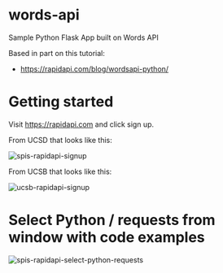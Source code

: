 # words-api
Sample Python Flask App built on Words API

Based in part on this tutorial:
* https://rapidapi.com/blog/wordsapi-python/

# Getting started

Visit https://rapidapi.com and click sign up.

From UCSD that looks like this:

![spis-rapidapi-signup](https://user-images.githubusercontent.com/110253550/186047966-53ff263b-ccad-407d-bbad-fb588272ccb3.gif)

From UCSB that looks like this:

![ucsb-rapidapi-signup](https://user-images.githubusercontent.com/110253550/186206943-9e2b8436-7dce-4194-9682-228a0e6a58b0.gif)


# Select Python / requests from window with code examples

![spis-rapidapi-select-python-requests](https://user-images.githubusercontent.com/110253550/186047773-bc6cc441-25aa-4828-9c85-c0ffae9461c1.gif)

